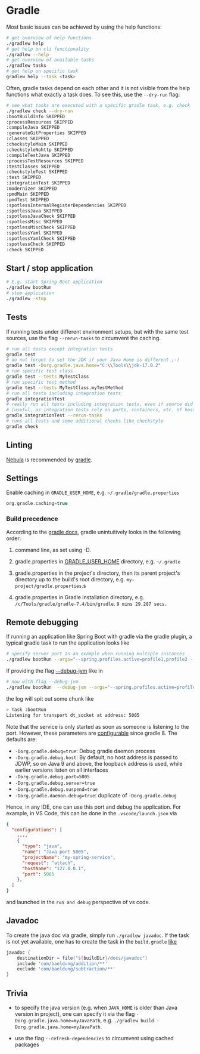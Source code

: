 # Gradle

Most basic issues can be achieved by using the help functions:

```bash
# get overview of help functions
./gradlew help
# get help on cli functionality
./gradlew --help
# get overview of available tasks
./gradlew tasks
# get help on specific task
gradlew help --task <task>
```

Often, gradle tasks depend on each other and it is not visible from the help functions what exactly a task does. To see this, use the `--dry-run` flag:

```bash
# see what tasks are executed with a specific gradle task, e.g. check
./gradlew check --dry-run
:bootBuildInfo SKIPPED
:processResources SKIPPED
:compileJava SKIPPED
:generateGitProperties SKIPPED
:classes SKIPPED
:checkstyleMain SKIPPED
:checkstyleNohttp SKIPPED
:compileTestJava SKIPPED
:processTestResources SKIPPED
:testClasses SKIPPED
:checkstyleTest SKIPPED
:test SKIPPED
:integrationTest SKIPPED
:modernizer SKIPPED
:pmdMain SKIPPED
:pmdTest SKIPPED
:spotlessInternalRegisterDependencies SKIPPED
:spotlessJava SKIPPED
:spotlessJavaCheck SKIPPED
:spotlessMisc SKIPPED
:spotlessMiscCheck SKIPPED
:spotlessYaml SKIPPED
:spotlessYamlCheck SKIPPED
:spotlessCheck SKIPPED
:check SKIPPED
```

## Start / stop application

```bash
# E.g. start Spring Boot application
./gradlew bootRun
# stop application
./gradlew -stop
```

## Tests

If running tests under different environment setups, but with the same test sources, use the flag `--rerun-tasks` to circumvent the caching.

```bash
# run all tests except integration tests
gradle test
# do not forget to set the JDK if your Java Home is different ;-)
gradle test -Dorg.gradle.java.home="C:\\Tools\\jdk-17.0.2"
# run specific test class
gradle test --tests MyTestClass
# run specific test method
gradle test --tests MyTestClass.myTestMethod
# run all tests including integration tests
gradle integrationTest
# really run all tests including integration tests, even if source did not change
# (useful, as integration tests rely on ports, containers, etc. of host system which might change)
gradle integrationTest --rerun-tasks
# runs all tests and some additional checks like checkstyle
gradle check
```

## Linting

[Nebula](https://github.com/nebula-plugins/gradle-lint-plugin) is recommended by [gradle](https://docs.gradle.org/current/userguide/performance.html).

## Settings

Enable caching in `GRADLE_USER_HOME`, e.g. `~/.gradle/gradle.properties`

```gradle
org.gradle.caching=true
```

### Build precedence

According to the [gradle docs](https://docs.gradle.org/current/userguide/build_environment.html#sec:gradle_configuration_properties), gradle unintuitively looks in the following order:

1. command line, as set using -D.

2. gradle.properties in [GRADLE_USER_HOME](https://docs.gradle.org/current/userguide/directory_layout.html#dir:gradle_user_home) directory, e.g. `~/.gradle`

3. gradle.properties in the project's directory, then its parent project's directory up to the build's root directory, e.g. `my-project/gradle.properties`.s

4. gradle.properties in Gradle installation directory, e.g. `/c/Tools/gradle/gradle-7.4/bin/gradle`. `9 mins 29.287 secs.`

## Remote debugging

If running an application like Spring Boot with gradle via the gradle plugin, a typical gradle task to run the application looks like

```bash
# specify server port as an example when running multiple instances
./gradlew bootRun --args="--spring.profiles.active=profile1,profile2 --server.port=8082"
```

If providing the flag [--debug-jvm](https://docs.gradle.org/current/userguide/application_plugin.html#sec:application_usage) like in

```bash
# now with flag --debug-jvm
./gradlew bootRun  --debug-jvm --args="--spring.profiles.active=profile1,profile2 --server.port=8082"
```

the log will spit out some chunk like

```bash
> Task :bootRun
Listening for transport dt_socket at address: 5005
```

Note that the service is only started as soon as someone is listening to the port. However, these parameters are [configurable](https://docs.gradle.org/current/userguide/command_line_interface.html#sec:command_line_debugging) since gradle 8. The defaults are:

- `-Dorg.gradle.debug=true`: Debug gradle daemon process
- `-Dorg.gradle.debug.host`: By default, no host address is passed to JDWP, so on Java 9 and above, the loopback address is used, while earlier versions listen on all interfaces
- `-Dorg.gradle.debug.port=5005`
- `-Dorg.gradle.debug.server=true`
- `-Dorg.gradle.debug.suspend=true`
- `-Dorg.gradle.daemon.debug=true`: duplicate of `-Dorg.gradle.debug`

Hence, in any IDE, one can use this port and debug the application. For example, in VS Code, this can be done in the `.vscode/launch.json` via

```json
{
  "configurations": [
    ...,
    {
      "type": "java",
      "name": "Java port 5005",
      "projectName": "my-spring-service",
      "request": "attach",
      "hostName": "127.0.0.1",
      "port": 5005
    },
  ]
}
```

and launched in the `run and debug` perspective of vs code.

## Javadoc

To create the java doc via gradle, simply run `./gradlew javadoc`. If the task is not yet available, one has to create the task in the `build.gradle` [like](https://www.baeldung.com/java-gradle-javadoc)

```groovy
javadoc {
    destinationDir = file("${buildDir}/docs/javadoc")
    include 'com/baeldung/addition/**'
    exclude 'com/baeldung/subtraction/**'
}
```

## Trivia

- to specify the java version (e.g. when `JAVA_HOME` is older than Java version in project), one can specify it via the flag `-Dorg.gradle.java.home=myJavaPath`, e.g. `./gradlew build -Dorg.gradle.java.home=myJavaPath`.

- use the flag `--refresh-dependencies` to circumvent using cached packages
